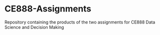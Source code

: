 # CE888-Assignments
Repository containing the products of the two assignments for CE888 Data Science and Decision Making

